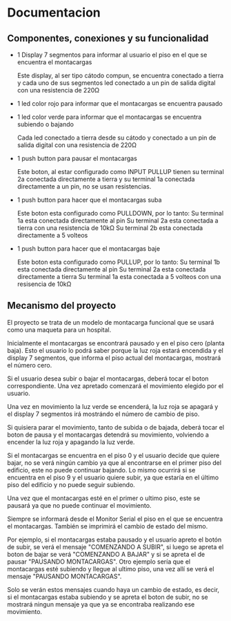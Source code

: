 # Documentacion 

## Componentes, conexiones y su funcionalidad

- 1 Display 7 segmentos para informar al usuario el piso en el que se encuentra el montacargas

  Este display, al ser tipo cátodo compun, se encuentra conectado a tierra y cada uno de sus segmentos led conectado a un pin de salida digital con una resistencia de 220Ω

- 1 led color rojo para informar que el montacargas se encuentra pausado
- 1 led color verde para informar que el montacargas se encuentra subiendo o bajando 

  Cada led conectado a tierra desde su cátodo y conectado a un pin de salida digital con una resistencia de 220Ω

- 1 push button para pausar el montacargas

  Este boton, al estar configurado como INPUT PULLUP tienen su terminal 2a conectada directamente a tierra y su terminal 1a conectada directamente a un pin, no se usan resistencias. 

- 1 push button para hacer que el montacargas suba
  
  Este boton esta configurado como PULLDOWN, por lo tanto:
    Su terminal 1a esta conectada directamente al pin
    Su terminal 2a esta conectada a tierra con una resistencia de 10kΩ
    Su terminal 2b esta conectada directamente a 5 volteos

- 1 push button para hacer que el montacargas baje 
  
  Este boton esta configurado como PULLUP, por lo tanto:
    Su terminal 1b esta conectada directamente al pin
    Su terminal 2a esta conectada directamente a tierra
    Su terminal 1a esta conectada a 5 volteos con una resisencia de 10kΩ

## Mecanismo del proyecto

El proyecto se trata de un modelo de montacarga funcional que se usará como una maqueta para un hospital. 

Inicialmente el montacargas se encontrará pausado y en el piso cero (planta baja). Esto el usuario lo podrá saber porque la luz roja estará encendida y el display 7 segmentos, que informa el piso actual del montacargas, mostrará el número cero.

Si el usuario desea subir o bajar el montacargas, deberá tocar el boton correspondiente. Una vez apretado comenzará el movimiento elegido por el usuario. 

Una vez en movimiento la luz verde se encenderá, la luz roja se apagará y el display 7 segmentos irá mostrándo el número de cambio de piso.

Si quisiera parar el movimiento, tanto de subida o de bajada, deberá tocar el boton de pausa y el montacargas detendrá su movimiento, volviendo a encender la luz roja y apagando la luz verde.

Si el montacargas se encuentra en el piso 0 y el usuario decide que quiere bajar, no se verá ningún cambio ya que al encontrarse en el primer piso del edificio, este no puede continuar bajando. 
Lo mismo ocurrirá si se encuentra en el piso 9 y el usuario quiere subir, ya que estaría en el último piso del edificio y no puede seguir subiendo. 

Una vez que el montacargas esté en el primer o ultimo piso, este se pausará ya que no puede continuar el movimiento.

Siempre se informará desde el Monitor Serial el piso en el que se encuentra el montacargas. También se imprimirá el cambio de estado del mismo.

Por ejemplo, si el montacargas estaba pausado y el usuario apreto el botón de subir, se verá el mensaje "COMENZANDO A SUBIR", si luego se apreta el boton de bajar se verá "COMENZANDO A BAJAR" y si se apreta el de pausar "PAUSANDO MONTACARGAS".
Otro ejemplo sería que el montacargas esté subiendo y llegue al ultimo piso, una vez allí se verá el mensaje "PAUSANDO MONTACARGAS". 

Solo se verán estos mensajes cuando haya un cambio de estado, es decir, si el montacargas estaba subiendo y se apreta el boton de subir, no se mostrará ningun mensaje ya que ya se encontraba realizando ese movimiento. 
